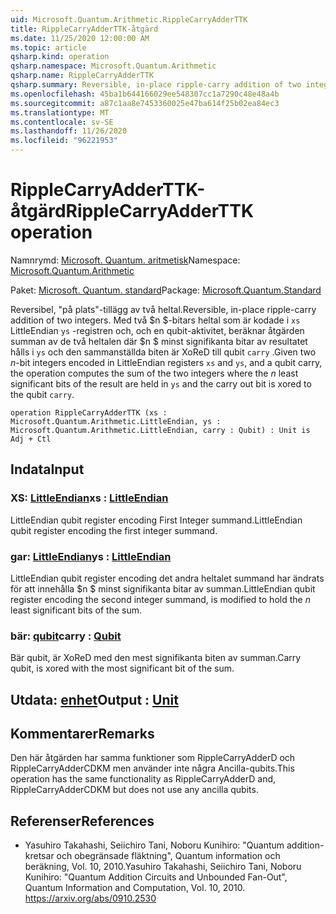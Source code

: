 ```yaml
---
uid: Microsoft.Quantum.Arithmetic.RippleCarryAdderTTK
title: RippleCarryAdderTTK-åtgärd
ms.date: 11/25/2020 12:00:00 AM
ms.topic: article
qsharp.kind: operation
qsharp.namespace: Microsoft.Quantum.Arithmetic
qsharp.name: RippleCarryAdderTTK
qsharp.summary: Reversible, in-place ripple-carry addition of two integers. Given two $n$-bit integers encoded in LittleEndian registers `xs` and `ys`, and a qubit carry, the operation computes the sum of the two integers where the $n$ least significant bits of the result are held in `ys` and the carry out bit is xored to the qubit `carry`.
ms.openlocfilehash: 45ba1b644166029ee548307cc1a7290c48e48a4b
ms.sourcegitcommit: a87c1aa8e7453360025e47ba614f25b02ea84ec3
ms.translationtype: MT
ms.contentlocale: sv-SE
ms.lasthandoff: 11/26/2020
ms.locfileid: "96221953"
---
```

# <a name="ripplecarryadderttk-operation"></a><span data-ttu-id="7c67a-102">RippleCarryAdderTTK-åtgärd</span><span class="sxs-lookup"><span data-stu-id="7c67a-102">RippleCarryAdderTTK operation</span></span>

<span data-ttu-id="7c67a-103">Namnrymd: [Microsoft. Quantum. aritmetisk](xref:Microsoft.Quantum.Arithmetic)</span><span class="sxs-lookup"><span data-stu-id="7c67a-103">Namespace: [Microsoft.Quantum.Arithmetic](xref:Microsoft.Quantum.Arithmetic)</span></span>

<span data-ttu-id="7c67a-104">Paket: [Microsoft. Quantum. standard](https://nuget.org/packages/Microsoft.Quantum.Standard)</span><span class="sxs-lookup"><span data-stu-id="7c67a-104">Package: [Microsoft.Quantum.Standard](https://nuget.org/packages/Microsoft.Quantum.Standard)</span></span>


<span data-ttu-id="7c67a-105">Reversibel, "på plats"-tillägg av två heltal.</span><span class="sxs-lookup"><span data-stu-id="7c67a-105">Reversible, in-place ripple-carry addition of two integers.</span></span>
<span data-ttu-id="7c67a-106">Med två $n $-bitars heltal som är kodade i `xs` LittleEndian `ys` -registren och, och en qubit-aktivitet, beräknar åtgärden summan av de två heltalen där $n $ minst signifikanta bitar av resultatet hålls i `ys` och den sammanställda biten är XoReD till qubit `carry` .</span><span class="sxs-lookup"><span data-stu-id="7c67a-106">Given two $n$-bit integers encoded in LittleEndian registers `xs` and `ys`, and a qubit carry, the operation computes the sum of the two integers where the $n$ least significant bits of the result are held in `ys` and the carry out bit is xored to the qubit `carry`.</span></span>

```qsharp
operation RippleCarryAdderTTK (xs : Microsoft.Quantum.Arithmetic.LittleEndian, ys : Microsoft.Quantum.Arithmetic.LittleEndian, carry : Qubit) : Unit is Adj + Ctl
```


## <a name="input"></a><span data-ttu-id="7c67a-107">Indata</span><span class="sxs-lookup"><span data-stu-id="7c67a-107">Input</span></span>

### <a name="xs--littleendian"></a><span data-ttu-id="7c67a-108">XS: [LittleEndian](xref:Microsoft.Quantum.Arithmetic.LittleEndian)</span><span class="sxs-lookup"><span data-stu-id="7c67a-108">xs : [LittleEndian](xref:Microsoft.Quantum.Arithmetic.LittleEndian)</span></span>

<span data-ttu-id="7c67a-109">LittleEndian qubit register encoding First Integer summand.</span><span class="sxs-lookup"><span data-stu-id="7c67a-109">LittleEndian qubit register encoding the first integer summand.</span></span>


### <a name="ys--littleendian"></a><span data-ttu-id="7c67a-110">gar: [LittleEndian](xref:Microsoft.Quantum.Arithmetic.LittleEndian)</span><span class="sxs-lookup"><span data-stu-id="7c67a-110">ys : [LittleEndian](xref:Microsoft.Quantum.Arithmetic.LittleEndian)</span></span>

<span data-ttu-id="7c67a-111">LittleEndian qubit register encoding det andra heltalet summand har ändrats för att innehålla $n $ minst signifikanta bitar av summan.</span><span class="sxs-lookup"><span data-stu-id="7c67a-111">LittleEndian qubit register encoding the second integer summand, is modified to hold the $n$ least significant bits of the sum.</span></span>


### <a name="carry--qubit"></a><span data-ttu-id="7c67a-112">bär: [qubit](xref:microsoft.quantum.lang-ref.qubit)</span><span class="sxs-lookup"><span data-stu-id="7c67a-112">carry : [Qubit](xref:microsoft.quantum.lang-ref.qubit)</span></span>

<span data-ttu-id="7c67a-113">Bär qubit, är XoReD med den mest signifikanta biten av summan.</span><span class="sxs-lookup"><span data-stu-id="7c67a-113">Carry qubit, is xored with the most significant bit of the sum.</span></span>



## <a name="output--unit"></a><span data-ttu-id="7c67a-114">Utdata: [enhet](xref:microsoft.quantum.lang-ref.unit)</span><span class="sxs-lookup"><span data-stu-id="7c67a-114">Output : [Unit](xref:microsoft.quantum.lang-ref.unit)</span></span>



## <a name="remarks"></a><span data-ttu-id="7c67a-115">Kommentarer</span><span class="sxs-lookup"><span data-stu-id="7c67a-115">Remarks</span></span>

<span data-ttu-id="7c67a-116">Den här åtgärden har samma funktioner som RippleCarryAdderD och RippleCarryAdderCDKM men använder inte några Ancilla-qubits.</span><span class="sxs-lookup"><span data-stu-id="7c67a-116">This operation has the same functionality as RippleCarryAdderD and, RippleCarryAdderCDKM but does not use any ancilla qubits.</span></span>

## <a name="references"></a><span data-ttu-id="7c67a-117">Referenser</span><span class="sxs-lookup"><span data-stu-id="7c67a-117">References</span></span>

- <span data-ttu-id="7c67a-118">Yasuhiro Takahashi, Seiichiro Tani, Noboru Kunihiro: "Quantum addition-kretsar och obegränsade fläktning", Quantum information och beräkning, Vol. 10, 2010.</span><span class="sxs-lookup"><span data-stu-id="7c67a-118">Yasuhiro Takahashi, Seiichiro Tani, Noboru Kunihiro: "Quantum Addition Circuits and Unbounded Fan-Out", Quantum Information and Computation, Vol. 10, 2010.</span></span>
  https://arxiv.org/abs/0910.2530